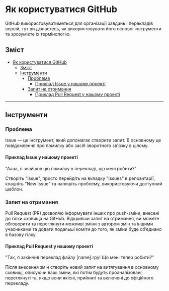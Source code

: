 # Як користуватися GitHub

GitHub використовуватиметься для організації завдань і перекладів версій, тут ви дізнаєтесь, як використовувати його основні інструменти та зрозумієте їх термінологію.

## Зміст

- [Як користуватися GitHub](#як-користуватися-github)
   - [Зміст](#зміст)
   - [Інструменти](#інструменти)
     - [Проблема](#проблема)
       - [Приклад Issue у нашому проекті](#приклад-issue-у-нашому-проекті)
     - [Запит на отримання](#pull-request)
       - [Приклад Pull Request у нашому проекті](#приклад-pull-request-у-нашому-проекті)

---

## Інструменти

### Проблема

Issue — це інструмент, який допомагає створити запит. В основному це повідомлення про помилку або засіб зворотного зв'язку в цілому.

#### Приклад Issue у нашому проекті

"Аааа, я знайшов цю помилку в перекладі, що мені робити?"

Створіть "Issue", просто перейдіть на вкладку "Issues" в репозитарії, клацніть "New Issue" та напишіть проблему, використовуючи доступний шаблон.

### Запит на отримання

Pull Request (PR) дозволяю інформувати інших про push-зміни, внесені до гілки сховища на GitHub. Відкривши запит на отримання, ви можете обговорити та переглянути можливі зміни з автором змін та іншими учасниками та додати подальші коміти до того, як зміни буде об’єднано в базову гілку.

#### Приклад Pull Request у нашому проекті

"Так, я закінчив переклад файлу \[name\].rpy! Що мені тепер робити?"

Після внесення змін створіть новий запит на витягування в основному сховищі, описуючи ваші зміни, які потім будуть проаналізовані, переглянуті та, якщо вони якісні, прийняті та включені до офіційного перекладу.